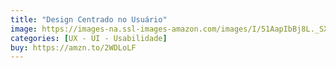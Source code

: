 ```yaml
---
title: "Design Centrado no Usuário"
image: https://images-na.ssl-images-amazon.com/images/I/51AapIbBj8L._SX345_BO1,204,203,200_.jpg
categories: [UX - UI - Usabilidade]
buy: https://amzn.to/2WDLoLF
---
```

